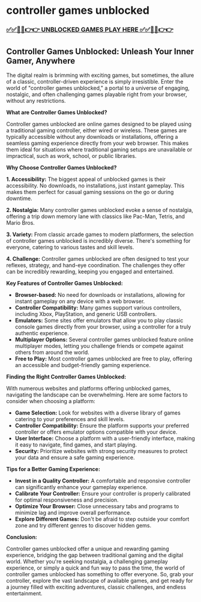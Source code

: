 # controller games unblocked

### [✅✅🔴🔴👉👉 UNBLOCKED GAMES PLAY HERE ✅✅🔴🔴👉👉](https://topstoryindia.com)

## Controller Games Unblocked: Unleash Your Inner Gamer, Anywhere

The digital realm is brimming with exciting games, but sometimes, the allure of a classic, controller-driven experience is simply irresistible. Enter the world of "controller games unblocked," a portal to a universe of engaging, nostalgic, and often challenging games playable right from your browser, without any restrictions. 

**What are Controller Games Unblocked?**

Controller games unblocked are online games designed to be played using a traditional gaming controller, either wired or wireless. These games are typically accessible without any downloads or installations, offering a seamless gaming experience directly from your web browser. This makes them ideal for situations where traditional gaming setups are unavailable or impractical, such as work, school, or public libraries.

**Why Choose Controller Games Unblocked?**

**1. Accessibility:** The biggest appeal of unblocked games is their accessibility. No downloads, no installations, just instant gameplay. This makes them perfect for casual gaming sessions on the go or during downtime. 

**2. Nostalgia:** Many controller games unblocked evoke a sense of nostalgia, offering a trip down memory lane with classics like Pac-Man, Tetris, and Mario Bros. 

**3. Variety:** From classic arcade games to modern platformers, the selection of controller games unblocked is incredibly diverse. There's something for everyone, catering to various tastes and skill levels.

**4. Challenge:** Controller games unblocked are often designed to test your reflexes, strategy, and hand-eye coordination. The challenges they offer can be incredibly rewarding, keeping you engaged and entertained.

**Key Features of Controller Games Unblocked:**

* **Browser-based:** No need for downloads or installations, allowing for instant gameplay on any device with a web browser.
* **Controller Compatibility:** Many games support various controllers, including Xbox, PlayStation, and generic USB controllers.
* **Emulators:** Some sites offer emulators that allow you to play classic console games directly from your browser, using a controller for a truly authentic experience.
* **Multiplayer Options:** Several controller games unblocked feature online multiplayer modes, letting you challenge friends or compete against others from around the world.
* **Free to Play:** Most controller games unblocked are free to play, offering an accessible and budget-friendly gaming experience.

**Finding the Right Controller Games Unblocked:**

With numerous websites and platforms offering unblocked games, navigating the landscape can be overwhelming. Here are some factors to consider when choosing a platform:

* **Game Selection:** Look for websites with a diverse library of games catering to your preferences and skill levels.
* **Controller Compatibility:** Ensure the platform supports your preferred controller or offers emulator options compatible with your device.
* **User Interface:** Choose a platform with a user-friendly interface, making it easy to navigate, find games, and start playing.
* **Security:** Prioritize websites with strong security measures to protect your data and ensure a safe gaming experience.

**Tips for a Better Gaming Experience:**

* **Invest in a Quality Controller:** A comfortable and responsive controller can significantly enhance your gameplay experience.
* **Calibrate Your Controller:** Ensure your controller is properly calibrated for optimal responsiveness and precision.
* **Optimize Your Browser:** Close unnecessary tabs and programs to minimize lag and improve overall performance.
* **Explore Different Games:** Don't be afraid to step outside your comfort zone and try different genres to discover hidden gems.

**Conclusion:**

Controller games unblocked offer a unique and rewarding gaming experience, bridging the gap between traditional gaming and the digital world. Whether you're seeking nostalgia, a challenging gameplay experience, or simply a quick and fun way to pass the time, the world of controller games unblocked has something to offer everyone. So, grab your controller, explore the vast landscape of available games, and get ready for a journey filled with exciting adventures, classic challenges, and endless entertainment. 
